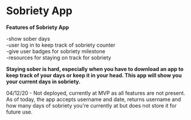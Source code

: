 # Sobriety App

**Features of Sobriety App**

-show sober days
<br>
-user log in to keep track of sobriety counter
<br>
-give user badges for sobriety milestone
<br>
-resources for staying on track for sobriety


**Staying sober is hard, especially when you have to download an app to keep track of your days or keep it in your head. This app will show you your current days in sobriety.**

04/12/20 - Not deployed, currently at MVP as all features are not present. As of today, the app accepts username and date, returns username and how many days of sobriety you're currently at but does not store it for future use.




  

